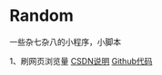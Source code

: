 # Random

一些杂七杂八的小程序，小脚本

1、刷网页浏览量
[CSDN说明](https://blog.csdn.net/yzy_1996/article/details/81951189)
[Github代码](https://github.com/yzy1996/Python-Random/blob/master/%E5%88%B7%E8%AE%BF%E9%97%AE%E9%87%8F.py)